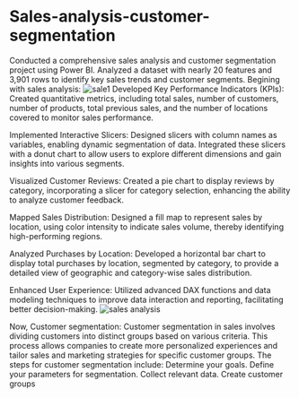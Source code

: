 # Sales-analysis-customer-segmentation

Conducted a comprehensive sales analysis and customer segmentation project using Power BI.
Analyzed a dataset with nearly 20 features and 3,901 rows to identify key sales trends and customer segments.
Begining with sales analysis:
![sale1](https://github.com/user-attachments/assets/ab9501f3-5ca4-46f8-a923-d925a915f647)
Developed Key Performance Indicators (KPIs): Created quantitative metrics, including total sales, number of customers, number of products, total previous sales, and the number of locations covered to monitor sales performance.

Implemented Interactive Slicers: Designed slicers with column names as variables, enabling dynamic segmentation of data. Integrated these slicers with a donut chart to allow users to explore different dimensions and gain insights into various segments.

Visualized Customer Reviews: Created a pie chart to display reviews by category, incorporating a slicer for category selection, enhancing the ability to analyze customer feedback.

Mapped Sales Distribution: Designed a fill map to represent sales by location, using color intensity to indicate sales volume, thereby identifying high-performing regions.

Analyzed Purchases by Location: Developed a horizontal bar chart to display total purchases by location, segmented by category, to provide a detailed view of geographic and category-wise sales distribution.

Enhanced User Experience: Utilized advanced DAX functions and data modeling techniques to improve data interaction and reporting, facilitating better decision-making.
![sales analysis](https://github.com/user-attachments/assets/7c5c0821-9e86-40a2-955e-4b832d3ec030)

Now, Customer segmentation:
Customer segmentation in sales involves dividing customers into distinct groups based on various criteria. This process allows companies to create more personalized experiences and tailor sales and marketing strategies for specific customer groups. The steps for customer segmentation include:
Determine your goals.
Define your parameters for segmentation.
Collect relevant data.
Create customer groups


